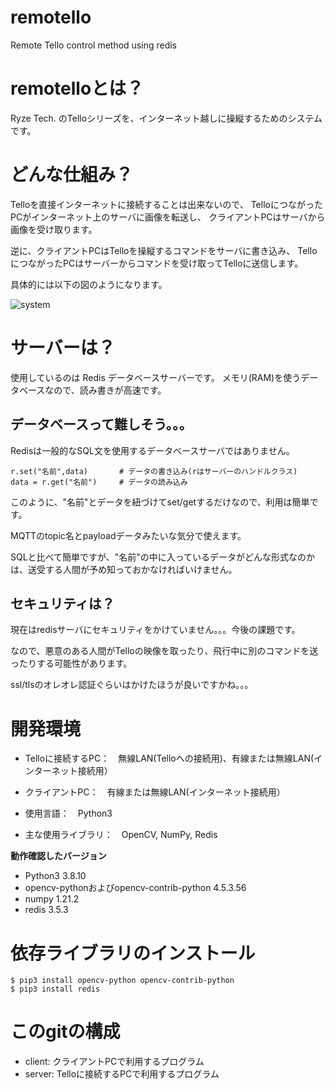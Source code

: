# remotello
Remote Tello control method using redis

# remotelloとは？

Ryze Tech. のTelloシリーズを、インターネット越しに操縦するためのシステムです。

# どんな仕組み？

Telloを直接インターネットに接続することは出来ないので、
TelloにつながったPCがインターネット上のサーバに画像を転送し、
クライアントPCはサーバから画像を受け取ります。

逆に、クライアントPCはTelloを操縦するコマンドをサーバに書き込み、
TelloにつながったPCはサーバーからコマンドを受け取ってTelloに送信します。

具体的には以下の図のようになります。

![system](https://user-images.githubバージョンusercontent.com/55542434/135408551-2e46e065-6add-4869-bd36-7be8b3769c04.png)

# サーバーは？

使用しているのは Redis データベースサーバーです。
メモリ(RAM)を使うデータベースなので、読み書きが高速です。

## データベースって難しそう。。。

Redisは一般的なSQL文を使用するデータベースサーバではありません。

```
r.set("名前",data)       # データの書き込み(rはサーバーのハンドルクラス)
data = r.get("名前")     # データの読み込み
```
このように、"名前"とデータを紐づけてset/getするだけなので、利用は簡単です。

MQTTのtopic名とpayloadデータみたいな気分で使えます。

SQLと比べて簡単ですが、"名前"の中に入っているデータがどんな形式なのかは、送受する人間が予め知っておかなければいけません。

## セキュリティは？

現在はredisサーバにセキュリティをかけていません。。。今後の課題です。

なので、悪意のある人間がTelloの映像を取ったり、飛行中に別のコマンドを送ったりする可能性があります。

ssl/tlsのオレオレ認証ぐらいはかけたほうが良いですかね。。。


# 開発環境

- Telloに接続するPC：　無線LAN(Telloへの接続用)、有線または無線LAN(インターネット接続用）
- クライアントPC：　有線または無線LAN(インターネット接続用）

- 使用言語：　Python3
- 主な使用ライブラリ：　OpenCV, NumPy, Redis

**動作確認したバージョン**

- Python3 3.8.10
- opencv-pythonおよびopencv-contrib-python 4.5.3.56
- numpy 1.21.2
- redis 3.5.3

# 依存ライブラリのインストール

```
$ pip3 install opencv-python opencv-contrib-python
$ pip3 install redis
```

# このgitの構成

- client: クライアントPCで利用するプログラム
- server: Telloに接続するPCで利用するプログラム

